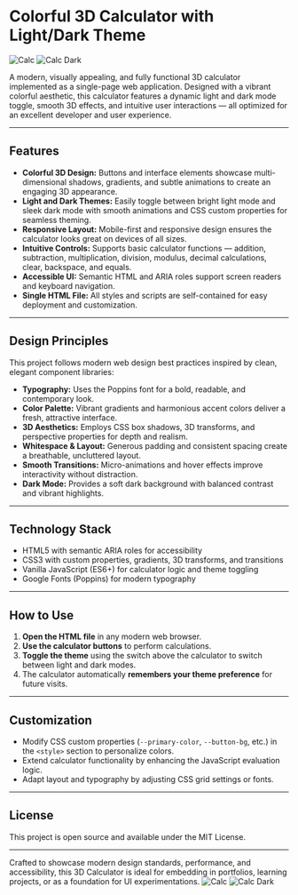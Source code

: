 # Colorful 3D Calculator with Light/Dark Theme

![Calc](https://github.com/user-attachments/assets/9e01b371-0161-41ac-a19a-ad87deeecce3)
![Calc Dark](https://github.com/user-attachments/assets/f2b7772e-77fe-4d81-a014-884efcb4f861)

A modern, visually appealing, and fully functional 3D calculator implemented as a single-page web application. Designed with a vibrant colorful aesthetic, this calculator features a dynamic light and dark mode toggle, smooth 3D effects, and intuitive user interactions — all optimized for an excellent developer and user experience.

---

## Features

- **Colorful 3D Design:** Buttons and interface elements showcase multi-dimensional shadows, gradients, and subtle animations to create an engaging 3D appearance.
- **Light and Dark Themes:** Easily toggle between bright light mode and sleek dark mode with smooth animations and CSS custom properties for seamless theming.
- **Responsive Layout:** Mobile-first and responsive design ensures the calculator looks great on devices of all sizes.
- **Intuitive Controls:** Supports basic calculator functions — addition, subtraction, multiplication, division, modulus, decimal calculations, clear, backspace, and equals.
- **Accessible UI:** Semantic HTML and ARIA roles support screen readers and keyboard navigation.
- **Single HTML File:** All styles and scripts are self-contained for easy deployment and customization.

---

## Design Principles

This project follows modern web design best practices inspired by clean, elegant component libraries:

- **Typography:** Uses the Poppins font for a bold, readable, and contemporary look.
- **Color Palette:** Vibrant gradients and harmonious accent colors deliver a fresh, attractive interface.
- **3D Aesthetics:** Employs CSS box shadows, 3D transforms, and perspective properties for depth and realism.
- **Whitespace & Layout:** Generous padding and consistent spacing create a breathable, uncluttered layout.
- **Smooth Transitions:** Micro-animations and hover effects improve interactivity without distraction.
- **Dark Mode:** Provides a soft dark background with balanced contrast and vibrant highlights.

---

## Technology Stack

- HTML5 with semantic ARIA roles for accessibility
- CSS3 with custom properties, gradients, 3D transforms, and transitions
- Vanilla JavaScript (ES6+) for calculator logic and theme toggling
- Google Fonts (Poppins) for modern typography

---

## How to Use

1. **Open the HTML file** in any modern web browser.
2. **Use the calculator buttons** to perform calculations.
3. **Toggle the theme** using the switch above the calculator to switch between light and dark modes.
4. The calculator automatically **remembers your theme preference** for future visits.

---

## Customization

- Modify CSS custom properties (`--primary-color`, `--button-bg`, etc.) in the `<style>` section to personalize colors.
- Extend calculator functionality by enhancing the JavaScript evaluation logic.
- Adapt layout and typography by adjusting CSS grid settings or fonts.

---

## License

This project is open source and available under the MIT License.

---

Crafted to showcase modern design standards, performance, and accessibility, this 3D Calculator is ideal for embedding in portfolios, learning projects, or as a foundation for UI experimentations.
![Calc](https://github.com/user-attachments/assets/9e01b371-0161-41ac-a19a-ad87deeecce3)
![Calc Dark](https://github.com/user-attachments/assets/f2b7772e-77fe-4d81-a014-884efcb4f861)

